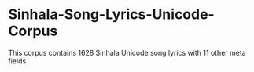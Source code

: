 # Sinhala-Song-Lyrics-Unicode-Corpus
This corpus contains 1628 Sinhala Unicode song lyrics with 11 other meta fields
